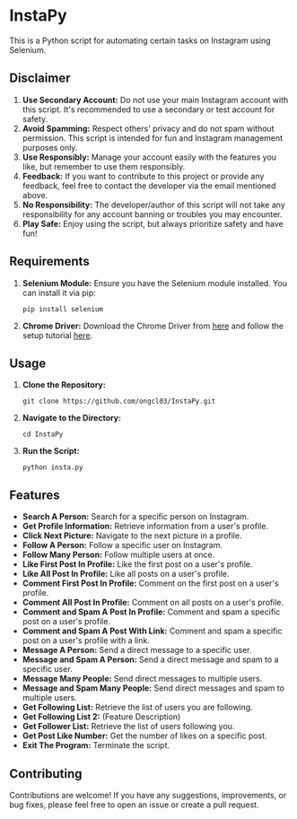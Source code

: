 # InstaPy
This is a Python script for automating certain tasks on Instagram using Selenium.

## Disclaimer

1. **Use Secondary Account:** Do not use your main Instagram account with this script. It's recommended to use a secondary or test account for safety.
2. **Avoid Spamming:** Respect others' privacy and do not spam without permission. This script is intended for fun and Instagram management purposes only.
3. **Use Responsibly:** Manage your account easily with the features you like, but remember to use them responsibly.
4. **Feedback:** If you want to contribute to this project or provide any feedback, feel free to contact the developer via the email mentioned above.
5. **No Responsibility:** The developer/author of this script will not take any responsibility for any account banning or troubles you may encounter.
6. **Play Safe:** Enjoy using the script, but always prioritize safety and have fun!

## Requirements

1. **Selenium Module:** Ensure you have the Selenium module installed. You can install it via pip:

    ```
    pip install selenium
    ```

2. **Chrome Driver:** Download the Chrome Driver from [here](https://chromedriver.chromium.org/downloads) and follow the setup tutorial [here](https://www.youtube.com/watch?v=Xjv1sY630Uc).

## Usage

1. **Clone the Repository:**
    ```
    git clone https://github.com/ongcl03/InstaPy.git
    ```

2. **Navigate to the Directory:**
    ```
    cd InstaPy
    ```

3. **Run the Script:**
    ```
    python insta.py
    ```

## Features

- **Search A Person:** Search for a specific person on Instagram.
- **Get Profile Information:** Retrieve information from a user's profile.
- **Click Next Picture:** Navigate to the next picture in a profile.
- **Follow A Person:** Follow a specific user on Instagram.
- **Follow Many Person:** Follow multiple users at once.
- **Like First Post In Profile:** Like the first post on a user's profile.
- **Like All Post In Profile:** Like all posts on a user's profile.
- **Comment First Post In Profile:** Comment on the first post on a user's profile.
- **Comment All Post In Profile:** Comment on all posts on a user's profile.
- **Comment and Spam A Post In Profile:** Comment and spam a specific post on a user's profile.
- **Comment and Spam A Post With Link:** Comment and spam a specific post on a user's profile with a link.
- **Message A Person:** Send a direct message to a specific user.
- **Message and Spam A Person:** Send a direct message and spam to a specific user.
- **Message Many People:** Send direct messages to multiple users.
- **Message and Spam Many People:** Send direct messages and spam to multiple users.
- **Get Following List:** Retrieve the list of users you are following.
- **Get Following List 2:** (Feature Description)
- **Get Follower List:** Retrieve the list of users following you.
- **Get Post Like Number:** Get the number of likes on a specific post.
- **Exit The Program:** Terminate the script.

## Contributing

Contributions are welcome! If you have any suggestions, improvements, or bug fixes, please feel free to open an issue or create a pull request.
